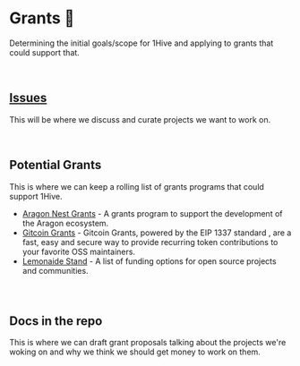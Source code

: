 # Grants 🍯

Determining the initial goals/scope for 1Hive and applying to grants that could support that. 

<br>

## [Issues](https://github.com/1Hive/grants/issues)

This will be where we discuss and curate projects we want to work on.

<br>

## Potential Grants

This is where we can keep a rolling list of grants programs that could support 1Hive.

- [Aragon Nest Grants](https://github.com/aragon/nest) - A grants program to support the development of the Aragon ecosystem.
- [Gitcoin Grants](https://gitcoin.co/grants/) - Gitcoin Grants, powered by the EIP 1337 standard , are a fast, easy and secure way to provide recurring token contributions to your favorite OSS maintainers. 
- [Lemonaide Stand](https://github.com/nayafia/lemonade-stand) - A list of funding options for open source projects and communities.

### 

<br>

## Docs in the repo

This is where we can draft grant proposals talking about the projects we're woking on and why we think we should get money to work on them. 

<br>
